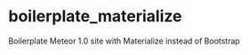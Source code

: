 boilerplate_materialize
=======================

Boilerplate Meteor 1.0 site with Materialize instead of Bootstrap
